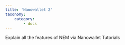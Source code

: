 ```yaml
---
title: 'Nanowallet 2'
taxonomy:
    category:
        - docs
---
```


Explain all the features of NEM via Nanowallet Tutorials
